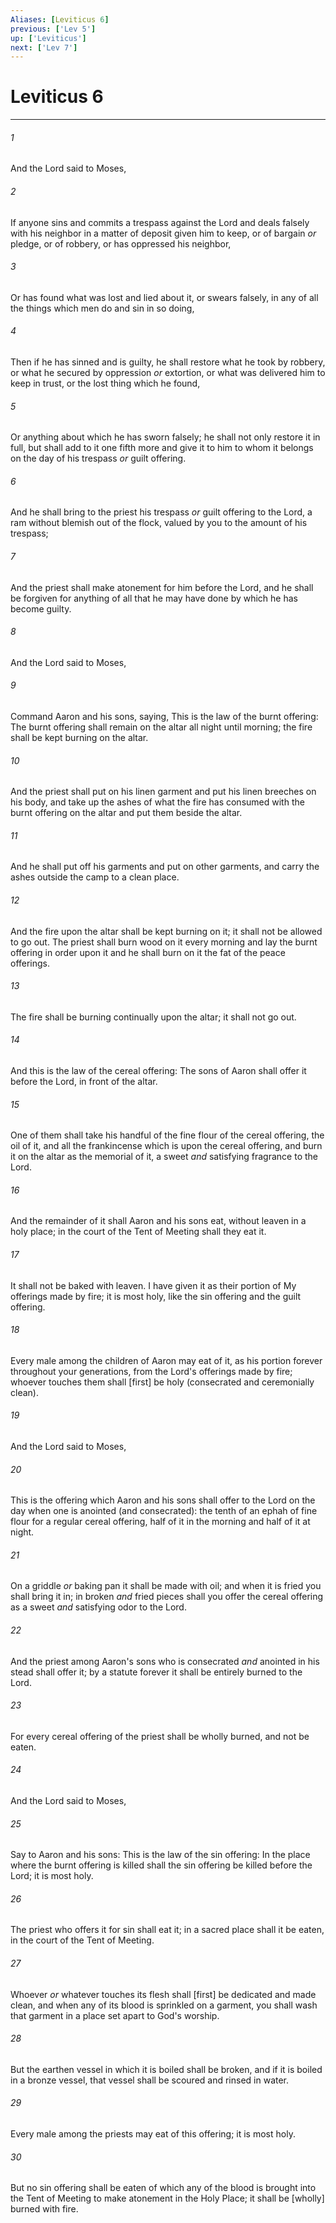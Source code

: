```yaml
---
Aliases: [Leviticus 6]
previous: ['Lev 5']
up: ['Leviticus']
next: ['Lev 7']
---
```

# Leviticus 6

***














###### 1 






And the Lord said to Moses, 













###### 2 






If anyone sins and commits a trespass against the Lord and deals falsely with his neighbor in a matter of deposit given him to keep, or of bargain _or_ pledge, or of robbery, or has oppressed his neighbor, 













###### 3 






Or has found what was lost and lied about it, or swears falsely, in any of all the things which men do and sin in so doing, 













###### 4 






Then if he has sinned and is guilty, he shall restore what he took by robbery, or what he secured by oppression _or_ extortion, or what was delivered him to keep in trust, or the lost thing which he found, 













###### 5 






Or anything about which he has sworn falsely; he shall not only restore it in full, but shall add to it one fifth more and give it to him to whom it belongs on the day of his trespass _or_ guilt offering. 













###### 6 






And he shall bring to the priest his trespass _or_ guilt offering to the Lord, a ram without blemish out of the flock, valued by you to the amount of his trespass; 













###### 7 






And the priest shall make atonement for him before the Lord, and he shall be forgiven for anything of all that he may have done by which he has become guilty. 













###### 8 






And the Lord said to Moses, 













###### 9 






Command Aaron and his sons, saying, This is the law of the burnt offering: The burnt offering shall remain on the altar all night until morning; the fire shall be kept burning on the altar. 













###### 10 






And the priest shall put on his linen garment and put his linen breeches on his body, and take up the ashes of what the fire has consumed with the burnt offering on the altar and put them beside the altar. 













###### 11 






And he shall put off his garments and put on other garments, and carry the ashes outside the camp to a clean place. 













###### 12 






And the fire upon the altar shall be kept burning on it; it shall not be allowed to go out. The priest shall burn wood on it every morning and lay the burnt offering in order upon it and he shall burn on it the fat of the peace offerings. 













###### 13 






The fire shall be burning continually upon the altar; it shall not go out. 













###### 14 






And this is the law of the cereal offering: The sons of Aaron shall offer it before the Lord, in front of the altar. 













###### 15 






One of them shall take his handful of the fine flour of the cereal offering, the oil of it, and all the frankincense which is upon the cereal offering, and burn it on the altar as the memorial of it, a sweet _and_ satisfying fragrance to the Lord. 













###### 16 






And the remainder of it shall Aaron and his sons eat, without leaven in a holy place; in the court of the Tent of Meeting shall they eat it. 













###### 17 






It shall not be baked with leaven. I have given it as their portion of My offerings made by fire; it is most holy, like the sin offering and the guilt offering. 













###### 18 






Every male among the children of Aaron may eat of it, as his portion forever throughout your generations, from the Lord's offerings made by fire; whoever touches them shall [first] be holy (consecrated and ceremonially clean). 













###### 19 






And the Lord said to Moses, 













###### 20 






This is the offering which Aaron and his sons shall offer to the Lord on the day when one is anointed (and consecrated): the tenth of an ephah of fine flour for a regular cereal offering, half of it in the morning and half of it at night. 













###### 21 






On a griddle _or_ baking pan it shall be made with oil; and when it is fried you shall bring it in; in broken _and_ fried pieces shall you offer the cereal offering as a sweet _and_ satisfying odor to the Lord. 













###### 22 






And the priest among Aaron's sons who is consecrated _and_ anointed in his stead shall offer it; by a statute forever it shall be entirely burned to the Lord. 













###### 23 






For every cereal offering of the priest shall be wholly burned, and not be eaten. 













###### 24 






And the Lord said to Moses, 













###### 25 






Say to Aaron and his sons: This is the law of the sin offering: In the place where the burnt offering is killed shall the sin offering be killed before the Lord; it is most holy. 













###### 26 






The priest who offers it for sin shall eat it; in a sacred place shall it be eaten, in the court of the Tent of Meeting. 













###### 27 






Whoever _or_ whatever touches its flesh shall [first] be dedicated and made clean, and when any of its blood is sprinkled on a garment, you shall wash that garment in a place set apart to God's worship. 













###### 28 






But the earthen vessel in which it is boiled shall be broken, and if it is boiled in a bronze vessel, that vessel shall be scoured and rinsed in water. 













###### 29 






Every male among the priests may eat of this offering; it is most holy. 













###### 30 






But no sin offering shall be eaten of which any of the blood is brought into the Tent of Meeting to make atonement in the Holy Place; it shall be [wholly] burned with fire.
